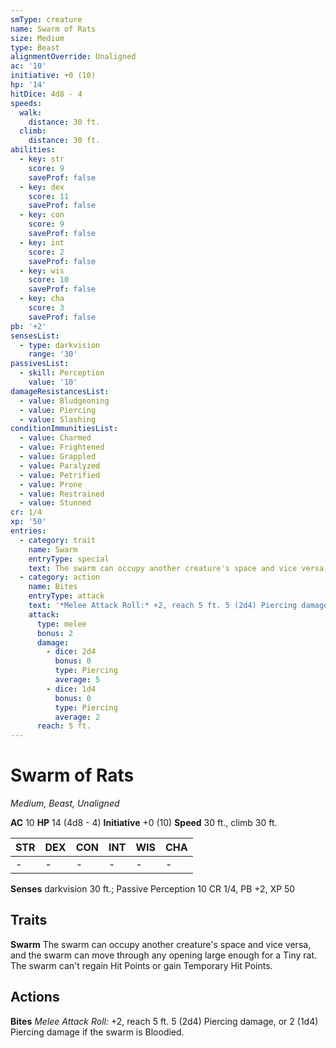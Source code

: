 ```yaml
---
smType: creature
name: Swarm of Rats
size: Medium
type: Beast
alignmentOverride: Unaligned
ac: '10'
initiative: +0 (10)
hp: '14'
hitDice: 4d8 - 4
speeds:
  walk:
    distance: 30 ft.
  climb:
    distance: 30 ft.
abilities:
  - key: str
    score: 9
    saveProf: false
  - key: dex
    score: 11
    saveProf: false
  - key: con
    score: 9
    saveProf: false
  - key: int
    score: 2
    saveProf: false
  - key: wis
    score: 10
    saveProf: false
  - key: cha
    score: 3
    saveProf: false
pb: '+2'
sensesList:
  - type: darkvision
    range: '30'
passivesList:
  - skill: Perception
    value: '10'
damageResistancesList:
  - value: Bludgeoning
  - value: Piercing
  - value: Slashing
conditionImmunitiesList:
  - value: Charmed
  - value: Frightened
  - value: Grappled
  - value: Paralyzed
  - value: Petrified
  - value: Prone
  - value: Restrained
  - value: Stunned
cr: 1/4
xp: '50'
entries:
  - category: trait
    name: Swarm
    entryType: special
    text: The swarm can occupy another creature's space and vice versa, and the swarm can move through any opening large enough for a Tiny rat. The swarm can't regain Hit Points or gain Temporary Hit Points.
  - category: action
    name: Bites
    entryType: attack
    text: '*Melee Attack Roll:* +2, reach 5 ft. 5 (2d4) Piercing damage, or 2 (1d4) Piercing damage if the swarm is Bloodied.'
    attack:
      type: melee
      bonus: 2
      damage:
        - dice: 2d4
          bonus: 0
          type: Piercing
          average: 5
        - dice: 1d4
          bonus: 0
          type: Piercing
          average: 2
      reach: 5 ft.
---
```


# Swarm of Rats
*Medium, Beast, Unaligned*

**AC** 10
**HP** 14 (4d8 - 4)
**Initiative** +0 (10)
**Speed** 30 ft., climb 30 ft.

| STR | DEX | CON | INT | WIS | CHA |
| --- | --- | --- | --- | --- | --- |
| - | - | - | - | - | - |

**Senses** darkvision 30 ft.; Passive Perception 10
CR 1/4, PB +2, XP 50

## Traits

**Swarm**
The swarm can occupy another creature's space and vice versa, and the swarm can move through any opening large enough for a Tiny rat. The swarm can't regain Hit Points or gain Temporary Hit Points.

## Actions

**Bites**
*Melee Attack Roll:* +2, reach 5 ft. 5 (2d4) Piercing damage, or 2 (1d4) Piercing damage if the swarm is Bloodied.
